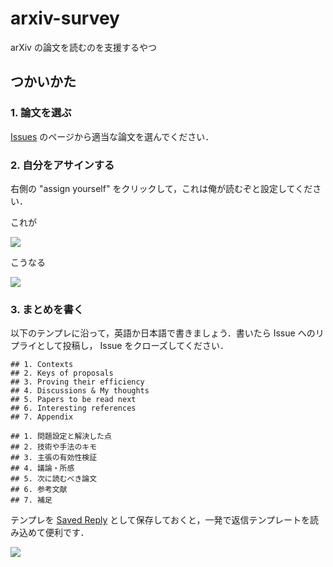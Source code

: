# arxiv-survey

arXiv の論文を読むのを支援するやつ

## つかいかた

### 1. 論文を選ぶ

[Issues](https://github.com/ikr7/arxiv-survey/issues) のページから適当な論文を選んでください．

### 2. 自分をアサインする

右側の "assign yourself" をクリックして，これは俺が読むぞと設定してください．

これが

![](https://i.imgur.com/dUP7rIY.png)

こうなる

![](https://i.imgur.com/DvCfgT0.png)

### 3. まとめを書く

以下のテンプレに沿って，英語か日本語で書きましょう．書いたら Issue へのリプライとして投稿し， Issue をクローズしてください．

```
## 1. Contexts
## 2. Keys of proposals
## 3. Proving their efficiency
## 4. Discussions & My thoughts
## 5. Papers to be read next
## 6. Interesting references
## 7. Appendix
```

```
## 1. 問題設定と解決した点
## 2. 技術や手法のキモ
## 3. 主張の有効性検証
## 4. 議論・所感
## 5. 次に読むべき論文
## 6. 参考文献
## 7. 補足
```

テンプレを [Saved Reply](https://github.com/settings/replies) として保存しておくと，一発で返信テンプレートを読み込めて便利です．

![](https://i.imgur.com/tqQsMkm.png)